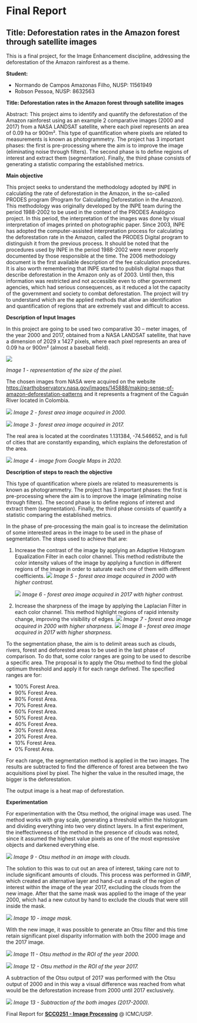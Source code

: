 # Final Report
## Title: Deforestation rates in the Amazon forest through satellite images
 
 This is a final project, for the Image Enhancement discipline, addressing the deforestation of the Amazon rainforest as a theme.
 
 **Student:**
 
 - Normando de Campos Amazonas Filho, NUSP: 11561949
 - Robson Pessoa, NUSP: 8632563
 
 **Title: Deforestation rates in the Amazon forest through satellite images**

Abstract: This project aims to identify and quantify the deforestation of the Amazon rainforest using as an example 2 comparative images (2000 and 2017) from a NASA LANDSAT satellite, where each pixel represents an area of 0.09 ha or 900m². This type of quantification where pixels are related to measurements is known as photogrammetry. The project has 3 important phases: the first is pre-processing where the aim is to improve the image (eliminating noise through filters). The second phase is to define regions of interest and extract them (segmentation). Finally, the third phase consists of generating a statistic comparing the established metrics.

**Main objective**

 This project seeks to understand the methodology adopted by INPE in calculating the rate of deforestation in the Amazon, in the so-called PRODES program (Program for Calculating Deforestation in the Amazon). This methodology was originally developed by the INPE team during the period 1988-2002 to be used in the context of the PRODES Analógico project. In this period, the interpretation of the images was done by visual interpretation of images printed on photographic paper.
Since 2003, INPE has adopted the computer-assisted interpretation process for calculating the deforestation rate in the Amazon, called the PRODES Digital program to distinguish it from the previous process.
 It should be noted that the procedures used by INPE in the period 1988-2002 were never properly documented by those responsible at the time. The 2006 methodology document is the first available description of the fee calculation procedures. It is also worth remembering that INPE started to publish digital maps that describe deforestation in the Amazon only as of 2003. Until then, this information was restricted and not accessible even to other government agencies, which had serious consequences, as it reduced a lot the capacity of the government and society to combat deforestation.
The project will try to understand which are the applied methods that allow an identification and quantification of regions that are extremely vast and difficult to access. 

**Description of Input Images**

 In this project are going to be used two comparative 30 – meter images, of the year 2000 and 2017, obtained from a NASA LANDSAT satellite, that have a dimension of 2029 x 1427 pixels,  where each pixel represents an area of 0.09 ha or 900m² (almost a baseball field).

![](Size_by_pixel.png)

_Image 1 - representation of the size of the pixel._

 The chosen images from NASA were acquired on the website https://earthobservatory.nasa.gov/images/145888/making-sense-of-amazon-deforestation-patterns and it represents a fragment of the Caguán River located in Colombia.

![](LANDSAT2000.png)
_Image 2 - forest area image acquired in 2000._

![](LANDSAT2017.png)
_Image 3 - forest area image acquired in 2017._

The real area is located at the coordinates 1.131384, -74.546652, and is full of cities that are constantly expanding, which explains the deforestation of the area.

![](GoogleMap.png)
_Image 4 - image from Google Maps in 2020._

**Description of steps to reach the objective**

 This type of quantification where pixels are related to measurements is known as photogrammetry. 
 The project has 3 important phases: the first is pre-processing where the aim is to improve the image 
 (eliminating noise through filters). The second phase is to define regions of interest and extract them (segmentation). 
 Finally, the third phase consists of quantify a statistic comparing the established metrics.
 
 In the phase of pre-processing the main goal is to increase the delimitation of some interested areas in the image 
 to be used in the phase of segmentation. 
 The steps used to achieve that are:
 1. Increase the contrast of the image by applying an Adaptive Histogram Equalization Filter in each color channel.
   This method redistribute the color intensity values of the image by applying a function in different regions of the 
   image in order to saturate each one of them with different coefficients.
    ![](LANDSAT2000_Contrast.png)
    _Image 5 - forest area image acquired in 2000 with higher contrast._
    
    ![](LANDSAT2017_Contrast.png)
    _Image 6 - forest area image acquired in 2017 with higher contrast._
    
 2. Increase the sharpness of the image by applying the Laplacian Filter in each color channel. 
 This method highlight regions of rapid intensity change, improving the visibility of edges.
    ![](LANDSAT2000_Nitidez.png)
    _Image 7 - forest area image acquired in 2000 with higher sharpness._
    ![](LANDSAT2017_Nitidez.png)
    _Image 8 - forest area image acquired in 2017 with higher sharpness._
 
 To the segmentation phase, the aim is to delimit areas such as clouds, rivers, forest and deforested areas to be used 
 in the last phase of comparison.
 To do that, some color ranges are going to be used to describe a specific area. The proposal is to apply the Otsu method 
 to find the global optimum threshold and apply it for each range defined. The specified ranges are for:
  * 100% Forest Area.
  * 90% Forest Area.
  * 80% Forest Area.
  * 70% Forest Area.
  * 60% Forest Area.
  * 50% Forest Area.
  * 40% Forest Area.
  * 30% Forest Area.
  * 20% Forest Area.
  * 10% Forest Area.
  * 0% Forest Area.
 
 For each range, the segmentation method is applied in the two images. The results are subtracted to find the 
 difference of forest area between the two acquisitions pixel by pixel. The higher the value in the resulted image, 
 the bigger is the deforestation.
 
 The output image is a heat map of deforestation.
 
**Experimentation**

For experimentation with the Otsu method, the original image was used. The method works with gray scale, generating a threshold within the histogram and dividing everything into two very distinct layers.
In a first experiment, the ineffectiveness of the method in the presence of clouds was noted, since it assumed the highest value pixels as one of the most expressive objects and darkened everything else.

![](OtsuFail.png)
  _Image 9 - Otsu method in an image with clouds._

The solution to this was to cut out an area of interest, taking care not to include significant amounts of clouds. This process was performed in GIMP, which created an alternative layer and hand-cut a mask of the region of interest within the image of the year 2017, excluding the clouds from the new image.
After that the same mask was applied to the image of the year 2000, which had a new cutout by hand to exclude the clouds that were still inside the mask.

![](ImageMask.png)
  _Image 10 - image mask._

With the new image, it was possible to generate an Otsu filter and this time retain significant pixel disparity information with both the 2000 image and the 2017 image.

![](Otsu2000.png)
  _Image 11 - Otsu method in the ROI of the year 2000._

![](Otsu2017.png)
  _Image 12 - Otsu method in the ROI of the year 2017._

A subtraction of the Otsu output of 2017 was performed with the Otsu output of 2000 and in this way a visual difference was reached from what would be the deforestation increase from 2000 until 2017 exclusively.

![](2017-2000.png)
  _Image 13 - Subtraction of the both images (2017-2000)._
 
 
 Final Report for **[SCC0251 - Image Processing](https://uspdigital.usp.br/jupiterweb/jupDisciplina?sgldis=SCC0251)** @ ICMC/USP.
 
 
